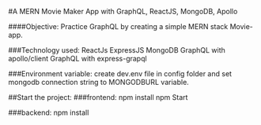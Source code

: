 #A MERN Movie Maker App with GraphQL, ReactJS, MongoDB, Apollo

####Objective: Practice GraphQL by creating a simple MERN stack Movie-app.

###Technology used:
ReactJs
ExpressJS
MongoDB
GraphQL with apollo/client
GraphQL with express-grapql

###Environment variable:
create dev.env file in config folder and set mongodb connection string to MONGODBURL variable.

##Start the project:
###frontend:
npm install
npm Start

###backend:
npm install
